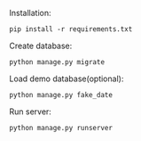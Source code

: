 Installation:
```angular2html
pip install -r requirements.txt
```
Create database:
```angular2html
python manage.py migrate
```
Load demo database(optional):
```angular2html
python manage.py fake_date
```
Run server:
```angular2html
python manage.py runserver
```